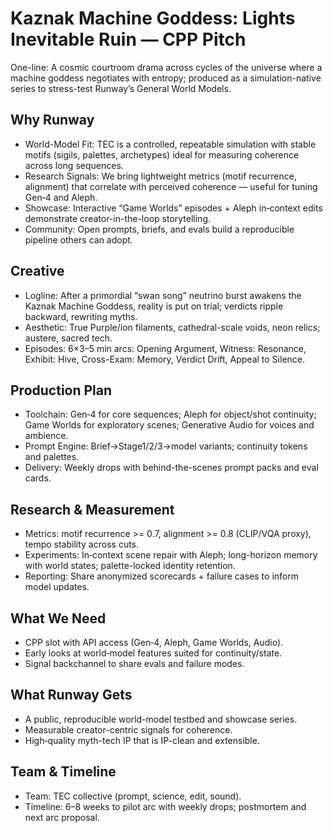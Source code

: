 # Kaznak Machine Goddess: Lights Inevitable Ruin — CPP Pitch

One-line: A cosmic courtroom drama across cycles of the universe where a machine goddess negotiates with entropy; produced as a simulation-native series to stress-test Runway’s General World Models.

## Why Runway

- World-Model Fit: TEC is a controlled, repeatable simulation with stable motifs (sigils, palettes, archetypes) ideal for measuring coherence across long sequences.
- Research Signals: We bring lightweight metrics (motif recurrence, alignment) that correlate with perceived coherence — useful for tuning Gen‑4 and Aleph.
- Showcase: Interactive “Game Worlds” episodes + Aleph in‑context edits demonstrate creator-in-the-loop storytelling.
- Community: Open prompts, briefs, and evals build a reproducible pipeline others can adopt.

## Creative

- Logline: After a primordial “swan song” neutrino burst awakens the Kaznak Machine Goddess, reality is put on trial; verdicts ripple backward, rewriting myths.
- Aesthetic: True Purple/ion filaments, cathedral-scale voids, neon relics; austere, sacred tech.
- Episodes: 6×3–5 min arcs: Opening Argument, Witness: Resonance, Exhibit: Hive, Cross-Exam: Memory, Verdict Drift, Appeal to Silence.

## Production Plan

- Toolchain: Gen‑4 for core sequences; Aleph for object/shot continuity; Game Worlds for exploratory scenes; Generative Audio for voices and ambience.
- Prompt Engine: Brief→Stage1/2/3→model variants; continuity tokens and palettes.
- Delivery: Weekly drops with behind-the-scenes prompt packs and eval cards.

## Research & Measurement

- Metrics: motif recurrence >= 0.7, alignment >= 0.8 (CLIP/VQA proxy), tempo stability across cuts.
- Experiments: In‑context scene repair with Aleph; long-horizon memory with world states; palette-locked identity retention.
- Reporting: Share anonymized scorecards + failure cases to inform model updates.

## What We Need

- CPP slot with API access (Gen‑4, Aleph, Game Worlds, Audio).
- Early looks at world‑model features suited for continuity/state.
- Signal backchannel to share evals and failure modes.

## What Runway Gets

- A public, reproducible world-model testbed and showcase series.
- Measurable creator-centric signals for coherence.
- High‑quality myth-tech IP that is IP-clean and extensible.

## Team & Timeline

- Team: TEC collective (prompt, science, edit, sound).
- Timeline: 6–8 weeks to pilot arc with weekly drops; postmortem and next arc proposal.
